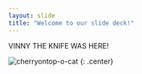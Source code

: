 ```yaml
---
layout: slide
title: "Welcome to our slide deck!"
---
```


VINNY THE KNIFE WAS HERE!

![cherryontop-o-cat](https://octodex.github.com/images/cherryontop-o-cat.png)
{: .center}
